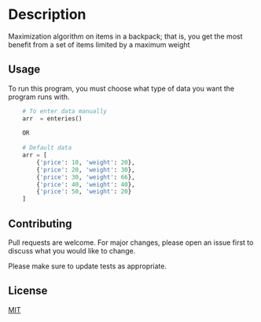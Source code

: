 # Description

Maximization algorithm on items in a backpack; that is, you get the most benefit from a set of items limited by a maximum weight

## Usage
To run this program, you must choose what type of data you want the program runs with.
```python
    # To enter data manually
    arr  = enteries()
   
    OR
   
    # Default data
    arr = [
        {'price': 10, 'weight': 20},
        {'price': 20, 'weight': 30},
        {'price': 30, 'weight': 66},
        {'price': 40, 'weight': 40},
        {'price': 50, 'weight': 20}
    ]
```

## Contributing
Pull requests are welcome. For major changes, please open an issue first to discuss what you would like to change.

Please make sure to update tests as appropriate.

## License
[MIT](https://choosealicense.com/licenses/mit/)
